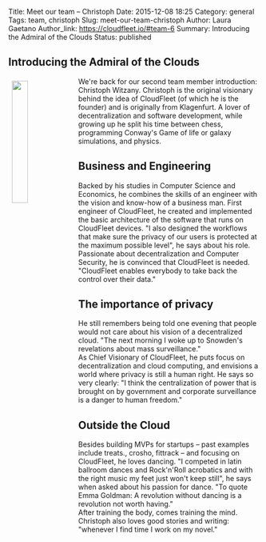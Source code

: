 Title: Meet our team – Christoph
Date: 2015-12-08 18:25
Category: general
Tags: team, christoph
Slug: meet-our-team-christoph
Author: Laura Gaetano
Author_link: https://cloudfleet.io/#team-6
Summary: Introducing the Admiral of the Clouds
Status: published

## Introducing the Admiral of the Clouds

<img class="intro-image" src="{filename}/img/Christoph.png" style="float: left; width: 25%; margin: 0.5em">
We're back for our second team member introduction: Christoph Witzany. Christoph is the original visionary behind the idea of CloudFleet (of which he is the founder) and is originally from Klagenfurt. A lover of decentralization and software development, while growing up he split his time between chess, programming Conway's Game of life or galaxy simulations, and physics.

## Business and Engineering

Backed by his studies in Computer Science and Economics, he combines the skills of an engineer with the vision and know-how of a business man. First engineer of CloudFleet, he created and implemented the basic architecture of the software that runs on CloudFleet devices. "I also designed the workflows that make sure the privacy of our users is protected at the maximum possible level", he says about his role.  
Passionate about decentralization and Computer Security, he is convinced that CloudFleet is needed. "CloudFleet enables everybody to take back the control over their data."  

## The importance of privacy

He still remembers being told one evening that people would not care about his vision of a decentralized cloud. "The next morning I woke up to Snowden's revelations about mass surveillance."  
As Chief Visionary of CloudFleet, he puts focus on decentralization and cloud computing, and envisions a world where privacy is still a human right. He says so very clearly: "I think the centralization of power that is brought on by government and corporate surveillance is a danger to human freedom."

## Outside the Cloud  

Besides building MVPs for startups – past examples include treats., crosho, fittrack – and focusing on CloudFleet, he loves dancing. "I competed in latin ballroom dances and Rock'n'Roll acrobatics and with the right music my feet just won't keep still", he says when asked about his passion for dance. "To quote Emma Goldman: A revolution without dancing is a revolution not worth having."  
After training the body, comes training the mind. Christoph also loves good stories and writing: "whenever I find time I work on my novel."

